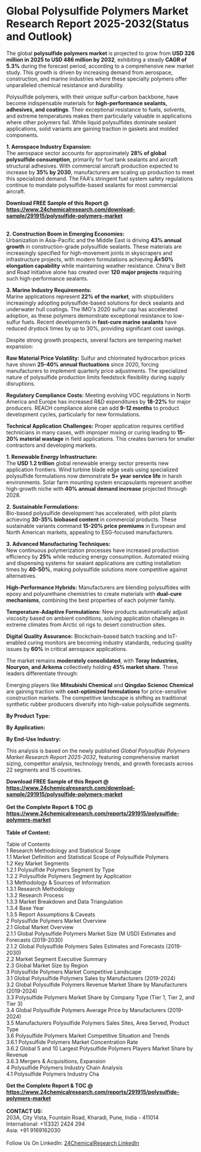 <h1>Global Polysulfide Polymers Market Research Report 2025-2032(Status and Outlook)</h1><p>The global <strong>polysulfide polymers market</strong> is projected to grow from <strong>USD 326 million in 2025 to USD 486 million by 2032</strong>, exhibiting a steady <strong>CAGR of 5.3%</strong> during the forecast period, according to a comprehensive new market study. This growth is driven by increasing demand from aerospace, construction, and marine industries where these specialty polymers offer unparalleled chemical resistance and durability.</p><p>Polysulfide polymers, with their unique sulfur-carbon backbone, have become indispensable materials for <strong>high-performance sealants, adhesives, and coatings</strong>. Their exceptional resistance to fuels, solvents, and extreme temperatures makes them particularly valuable in applications where other polymers fail. While liquid polysulfides dominate sealant applications, solid variants are gaining traction in gaskets and molded components.</p><p><strong>1. Aerospace Industry Expansion:</strong><br>
The aerospace sector accounts for approximately <strong>28% of global polysulfide consumption</strong>, primarily for fuel tank sealants and aircraft structural adhesives. With commercial aircraft production expected to increase by <strong>35% by 2030</strong>, manufacturers are scaling up production to meet this specialized demand. The FAA's stringent fuel system safety regulations continue to mandate polysulfide-based sealants for most commercial aircraft.</p><div><b>Download FREE Sample of this Report @ 
            <a href="https://www.24chemicalresearch.com/download-sample/291915/polysulfide-polymers-market">
            https://www.24chemicalresearch.com/download-sample/291915/polysulfide-polymers-market</a></b></div><br><p><strong>2. Construction Boom in Emerging Economies:</strong><br>
Urbanization in Asia-Pacific and the Middle East is driving <strong>43% annual growth</strong> in construction-grade polysulfide sealants. These materials are increasingly specified for high-movement joints in skyscrapers and infrastructure projects, with modern formulations achieving <strong>Â±50% elongation capability</strong> while maintaining weather resistance. China's Belt and Road initiative alone has created over <strong>120 major projects</strong> requiring such high-performance sealants.</p><p><strong>3. Marine Industry Requirements:</strong><br>
Marine applications represent <strong>22% of the market</strong>, with shipbuilders increasingly adopting polysulfide-based solutions for deck sealants and underwater hull coatings. The IMO's 2020 sulfur cap has accelerated adoption, as these polymers demonstrate exceptional resistance to low-sulfur fuels. Recent developments in <strong>fast-cure marine sealants</strong> have reduced drydock times by up to 30%, providing significant cost savings.</p><p>Despite strong growth prospects, several factors are tempering market expansion:</p><p><strong>Raw Material Price Volatility:</strong> Sulfur and chlorinated hydrocarbon prices have shown <strong>25-40% annual fluctuations</strong> since 2020, forcing manufacturers to implement quarterly price adjustments. The specialized nature of polysulfide production limits feedstock flexibility during supply disruptions.</p><p><strong>Regulatory Compliance Costs:</strong> Meeting evolving VOC regulations in North America and Europe has increased R&amp;D expenditures by <strong>18-22%</strong> for major producers. REACH compliance alone can add <strong>9-12 months</strong> to product development cycles, particularly for new formulations.</p><p><strong>Technical Application Challenges:</strong> Proper application requires certified technicians in many cases, with improper mixing or curing leading to <strong>15-20% material wastage</strong> in field applications. This creates barriers for smaller contractors and developing markets.</p><p><strong>1. Renewable Energy Infrastructure:</strong><br>
The <strong>USD 1.2 trillion</strong> global renewable energy sector presents new application frontiers. Wind turbine blade edge seals using specialized polysulfide formulations now demonstrate <strong>5+ year service life</strong> in harsh environments. Solar farm mounting system encapsulants represent another high-growth niche with <strong>40% annual demand increase</strong> projected through 2028.</p><p><strong>2. Sustainable Formulations:</strong><br>
Bio-based polysulfide development has accelerated, with pilot plants achieving <strong>30-35% biobased content</strong> in commercial products. These sustainable variants command <strong>15-20% price premiums</strong> in European and North American markets, appealing to ESG-focused manufacturers.</p><p><strong>3. Advanced Manufacturing Techniques:</strong><br>
New continuous polymerization processes have increased production efficiency by <strong>25%</strong> while reducing energy consumption. Automated mixing and dispensing systems for sealant applications are cutting installation times by <strong>40-50%</strong>, making polysulfide solutions more competitive against alternatives.</p><p><strong>High-Performance Hybrids:</strong> Manufacturers are blending polysulfides with epoxy and polyurethane chemistries to create materials with <strong>dual-cure mechanisms</strong>, combining the best properties of each polymer family.</p><p><strong>Temperature-Adaptive Formulations:</strong> New products automatically adjust viscosity based on ambient conditions, solving application challenges in extreme climates from Arctic oil rigs to desert construction sites.</p><p><strong>Digital Quality Assurance:</strong> Blockchain-based batch tracking and IoT-enabled curing monitors are becoming industry standards, reducing quality issues by <strong>60%</strong> in critical aerospace applications.</p><p>The market remains <strong>moderately consolidated</strong>, with <strong>Toray Industries, Nouryon, and Arkema</strong> collectively holding <strong>45% market share</strong>. These leaders differentiate through:</p><p>Emerging players like <strong>Mitsubishi Chemical</strong> and <strong>Qingdao Scienoc Chemical</strong> are gaining traction with <strong>cost-optimized formulations</strong> for price-sensitive construction markets. The competitive landscape is shifting as traditional synthetic rubber producers diversify into high-value polysulfide segments.</p><p><strong>By Product Type:</strong></p><p><strong>By Application:</strong></p><p><strong>By End-Use Industry:</strong></p><p>This analysis is based on the newly published <em>Global Polysulfide Polymers Market Research Report 2025-2032</em>, featuring comprehensive market sizing, competitor analysis, technology trends, and growth forecasts across 22 segments and 15 countries.</p><div><b>Download FREE Sample of this Report @ 
            <a href="https://www.24chemicalresearch.com/download-sample/291915/polysulfide-polymers-market">
            https://www.24chemicalresearch.com/download-sample/291915/polysulfide-polymers-market</a></b></div><br><div><b>Get the Complete Report & TOC @ 
            <a href="https://www.24chemicalresearch.com/reports/291915/polysulfide-polymers-market">
            https://www.24chemicalresearch.com/reports/291915/polysulfide-polymers-market</a></b></div><br>
            <b>Table of Content:</b><p>Table of Contents<br />
1 Research Methodology and Statistical Scope<br />
1.1 Market Definition and Statistical Scope of Polysulfide Polymers<br />
1.2 Key Market Segments<br />
1.2.1 Polysulfide Polymers Segment by Type<br />
1.2.2 Polysulfide Polymers Segment by Application<br />
1.3 Methodology & Sources of Information<br />
1.3.1 Research Methodology<br />
1.3.2 Research Process<br />
1.3.3 Market Breakdown and Data Triangulation<br />
1.3.4 Base Year<br />
1.3.5 Report Assumptions & Caveats<br />
2 Polysulfide Polymers Market Overview<br />
2.1 Global Market Overview<br />
2.1.1 Global Polysulfide Polymers Market Size (M USD) Estimates and Forecasts (2019-2030)<br />
2.1.2 Global Polysulfide Polymers Sales Estimates and Forecasts (2019-2030)<br />
2.2 Market Segment Executive Summary<br />
2.3 Global Market Size by Region<br />
3 Polysulfide Polymers Market Competitive Landscape<br />
3.1 Global Polysulfide Polymers Sales by Manufacturers (2019-2024)<br />
3.2 Global Polysulfide Polymers Revenue Market Share by Manufacturers (2019-2024)<br />
3.3 Polysulfide Polymers Market Share by Company Type (Tier 1, Tier 2, and Tier 3)<br />
3.4 Global Polysulfide Polymers Average Price by Manufacturers (2019-2024)<br />
3.5 Manufacturers Polysulfide Polymers Sales Sites, Area Served, Product Type<br />
3.6 Polysulfide Polymers Market Competitive Situation and Trends<br />
3.6.1 Polysulfide Polymers Market Concentration Rate<br />
3.6.2 Global 5 and 10 Largest Polysulfide Polymers Players Market Share by Revenue<br />
3.6.3 Mergers & Acquisitions, Expansion<br />
4 Polysulfide Polymers Industry Chain Analysis<br />
4.1 Polysulfide Polymers Industry Cha</p><div><b>Get the Complete Report & TOC @ 
            <a href="https://www.24chemicalresearch.com/reports/291915/polysulfide-polymers-market">
            https://www.24chemicalresearch.com/reports/291915/polysulfide-polymers-market</a></b></div><br><b>CONTACT US:</b><br>
            203A, City Vista, Fountain Road, Kharadi, Pune, India - 411014<br>
            International: +1(332) 2424 294<br>
            Asia: +91 9169162030 <br><br>
            Follow Us On LinkedIn: <a href="https://www.linkedin.com/company/24chemicalresearch/">24ChemicalResearch LinkedIn</a>